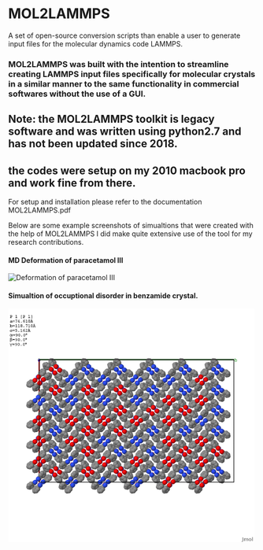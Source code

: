 # MOL2LAMMPS
A set of open-source conversion scripts than enable a user to generate input files for the molecular dynamics code LAMMPS.

### MOL2LAMMPS was built with the intention to streamline creating LAMMPS input files specifically for molecular crystals in a similar manner to the same functionality in commercial softwares without the use of a GUI.

## Note: the MOL2LAMMPS toolkit is legacy software and was written using python2.7 and has not been updated since 2018.
## the codes were setup on my 2010 macbook pro and work fine from there. 

For setup and installation please refer to the documentation MOL2LAMMPS.pdf


Below are some example screenshots of simualtions that were created with the help of MOL2LAMMPS I did make quite extensive use 
of the tool for my research contributions.   

####  MD Deformation of paracetamol III
<img src="./MD_long_deform_anim.gif" alt="Deformation of paracetamol III" style="width: 500px; height: auto;">


#### Simualtion of occuptional disorder in benzamide crystal.
<img src="./ising_jmol.gif" alt="benzamide" style="width: 500px; height: auto;">

